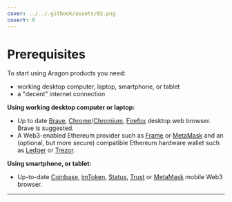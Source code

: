 ```yaml
---
cover: ../../.gitbook/assets/02.png
coverY: 0
---
```


# Prerequisites

To start using Aragon products you need:

* working desktop computer, laptop, smartphone, or tablet
* a "decent" internet connection

**Using working desktop computer or laptop:**

* Up to date [Brave](https://brave.com), [Chrome](https://www.google.com/chrome/)/[Chromium](https://www.chromium.org/getting-involved/download-chromium), [Firefox](https://www.mozilla.org/firefox/) desktop web browser. Brave is suggested.
* A Web3-enabled Ethereum provider such as [Frame](https://frame.sh) or [MetaMask](https://metamask.io) and an (optional, but more secure) compatible Ethereum hardware wallet such as [Ledger](https://www.ledger.com) or [Trezor](https://trezor.io).

**Using smartphone, or tablet:**

* Up-to-date [Coinbase](https://wallet.coinbase.com), [imToken](https://www.token.im/download), [Status](https://status.im), [Trust](https://trustwallet.com/dapp) or [MetaMask](https://metamask.io) mobile Web3 browser.

****
